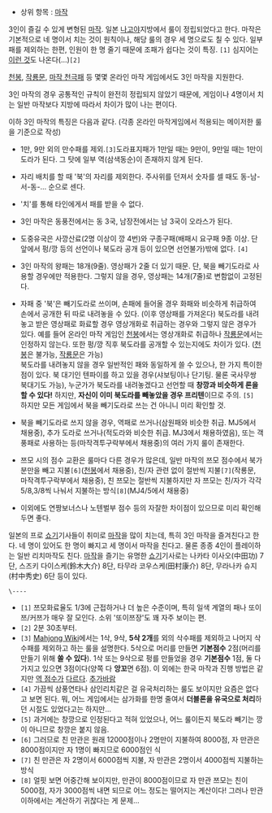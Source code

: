   * 상위 항목 : [마작](%EB%A7%88%EC%9E%91.md)  

3인이 즐길 수 있게 변형된 [마작](%EB%A7%88%EC%9E%91.md). 일본
[나고야](%EB%82%98%EA%B3%A0%EC%95%BC.md)지방에서 룰이 정립되었다고 한다. 마작은 기본적으로 네 명이서 치는
것이 원칙이나, 해당 룰의 경우 세 명으로도 칠 수 있다. 일부 패를 제외하는 한편, 인원이 한 명 줄기 때문에 조패가 쉽다는 것이 특징.
`[1]` 심지어는 [이런 것](https://www.youtube.com/watch?v=sdAloNaind0)도 나온다(...)`[2]`

[천봉](%EC%B2%9C%EB%B4%89#s-1.md), [작룡문](%EC%9E%91%EB%A3%A1%EB%AC%B8.md),
[마작 천극패](%EB%A7%88%EC%9E%91%20%EC%B2%9C%EA%B7%B9%ED%8C%A8.md) 등 몇몇 온라인 마작
게임에서도 3인 마작을 지원한다.

3인 마작의 경우 공통적인 규칙이 완전히 정립되지 않았기 때문에, 게임이나 4명이서 치는 일반 마작보다 지방에 따라서 차이가 많이 나는
편이다.

이하 3인 마작의 특징은 다음과 같다. (각종 온라인 마작게임에서 적용되는 메이저한 룰을 기준으로 작성)

  * 1만, 9만 외의 만수패를 제외.`[3]`도라표지패가 1만일 때는 9만이, 9만일 때는 1만이 도라가 된다. 그 탓에 일부 역(삼색동순)이 존재하지 않게 된다.
  * 자리 배치를 할 때 '북'의 자리를 제외한다. 주사위를 던져서 숫자를 셀 때도 동-남-서-동-… 순으로 센다.
  * '치'를 통해 타인에게서 패를 받을 수 없다.
  * 3인 마작은 동풍전에서는 동 3국, 남장전에서는 남 3국이 오라스가 된다.
  * 도중유국은 사깡산료(2명 이상이 깡 4번)와 구종구패(배패시 요구패 9종 이상. 단 앞에서 펑/깡 등의 선언이나 북도라 공개 등이 있으면 선언불가)밖에 없다. `[4]`  

  * 3인 마작의 왕패는 18개(9줄). 영상패가 2줄 더 있기 때문. 단, 북을 빼기도라로 사용할 경우에만 적용한다. 그렇지 않을 경우, 영상패는 14개(7줄)로 변함없이 고정된다.
  * 자패 중 '북'은 빼기도라로 쓰이며, 손패에 들어올 경우 화패와 비슷하게 취급하여 손에서 공개한 뒤 따로 내려놓을 수 있다. (이후 영상패를 가져온다) 북도라를 내려놓고 받은 영상패로 화료할 경우 영상개화로 취급하는 경우와 그렇지 않은 경우가 있다. 예를 들어 온라인 마작 게임인 [천봉](%EC%B2%9C%EB%B4%89#s-1.md)에서는 영상개화로 취급하나 [작룡문](%EC%9E%91%EB%A3%A1%EB%AC%B8.md)에서는 인정하지 않는다. 또한 펑/깡 직후 북도라를 공개할 수 있는지에도 차이가 있다. ([천봉](%EC%B2%9C%EB%B4%89#s-1.md)은 불가능, [작룡문](%EC%9E%91%EB%A3%A1%EB%AC%B8.md)은 가능)  
북도라를 내려놓지 않을 경우 일반적인 패와 동일하게 쓸 수 있으나, 한 가지 특이한 점이 있다. 북 대기인 텐파이를 하고 있을
경우(샤보팅이나 단기팅. 물론 국사무쌍 북대기도 가능), 누군가가 북도라를 내려놓겠다고 선언할 때 **창깡과 비슷하게 론을 할 수 있다!**
하지만, **자신이 이미 북도라를 빼놓았을 경우 프리텐**이므로 주의. `[5]`  
하지만 모든 게임에서 북을 빼기도라로 쓰는 건 아니니 미리 확인할 것.

  * 북을 빼기도라로 쓰지 않을 경우, 역패로 쓰거나(삼원패와 비슷한 취급. MJ5에서 채용중), 추가 도라로 쓰거나(적도라와 비슷한 취급. MJ3에서 채용하였음), 또는 객풍패로 사용하는 등(마작격투구락부에서 채용중)의 여러 가지 룰이 존재한다.  

  * 쯔모 시의 점수 교환은 룰마다 다른 경우가 많은데, 일반 마작의 쯔모 점수에서 북가 분만을 빼고 지불`[6]`([천봉](%EC%B2%9C%EB%B4%89#s-1.md)에서 채용중), 친/자 관련 없이 절반씩 지불`[7]`(작룡문, 마작격투구락부에서 채용중), 친 쯔모는 절반씩 지불하지만 자 쯔모는 친/자가 각각 5/8,3/8씩 나눠서 지불하는 방식`[8]`(MJ4/5에서 채용중)
  * 이외에도 연짱보너스나 노텐벌부 점수 등의 자잘한 차이점이 있으므로 미리 확인해 두면 좋다.  

일본의 프로 [쇼기](%EC%87%BC%EA%B8%B0.md)기사들이 취미로 [마작](%EB%A7%88%EC%9E%91.md)을
많이 치는데, 특히 3인 마작을 즐겨친다고 한다. 네 명이 있어도 한 명이 빠지고 세 명이서 마작을 친다고. 물론 종종 4인이 플레이하는
일반 리치마작도 친다. [마작](%EB%A7%88%EC%9E%91.md)을 즐기는 유명한
[쇼기](%EC%87%BC%EA%B8%B0.md)기사로는 나카타 이사오(中田功) 7단, 스즈키 다이스케(鈴木大介) 8단, 타무라
코우스케(田村康介) 8단, 무라나카 슈지(村中秀史) 6단 등이 있다.

`\----`

  * `[1]` 쯔모화료율도 1/3에 근접하거나 더 높은 수준이며, 특히 일색 계열의 패나 또이쯔/커쯔가 매우 잘 모인다. 소위 '또이쯔장'도 꽤 자주 보이는 편.
  * `[2]` 2분 30초부터.
  * `[3]` [Mahjong Wiki](http://mahjong.wikidot.com/rules:three-player-overview/)에서는 1삭, 9삭, **5삭 2개**를 외의 삭수패를 제외하고 나머지 삭수패를 제외하고 하는 룰을 설명한다. 5삭으로 머리를 만들면 **기본점수** 2점(머리를 만들기 위해 **쏠 수 있다**). 1삭 또는 9삭으로 펑를 만들었을 경우 **기본점수** 1점, 둘 다 가지고 있으면 3점이다(양쪽 다 **앙꼬**면 6점). 이 외에는 한국 마작과 진행 방법은 같지만 [역 점수가](http://mahjong.wikidot.com/rules:three-player-scoring/) [다르다](http://mahjong.wikidot.com/rules:three-player-minimum-hand/). [추가바람](%EC%B6%94%EA%B0%80%EB%B0%94%EB%9E%8C.md)
  * `[4]` 가끔씩 삼풍연타나 삼인리치같은 걸 유국처리하는 룰도 보이지만 요즘은 없다고 보면 된다. 뭐, 어느 게임에서는 삼가화를 한명 줄여서 **더블론을 유국으로 처리**하던 시절도 있었다고는 하지만...
  * `[5]` 과거에는 창깡으로 인정된다고 적혀 있었으나, 어느 룰이든지 북도라 빼기는 깡이 아니므로 창깡은 붙지 않음.
  * `[6]` 그러므로 친 만관은 원래 12000점이나 2명만이 지불하여 8000점, 자 만관은 8000점이지만 자 1명이 빠지므로 6000점인 식
  * `[7]` 친 만관은 자 2명이서 6000점씩 지불, 자 만관은 2명이서 4000점씩 지불하는 방식
  * `[8]` 얼핏 보면 어중간해 보이지만, 만관이 8000점이므로 자 만관 쯔모는 친이 5000점, 자가 3000점씩 내면 되므로 어느 정도는 떨어지는 계산이다! 그러나 만관 이하에서는 계산하기 귀찮다는 게 문제...

